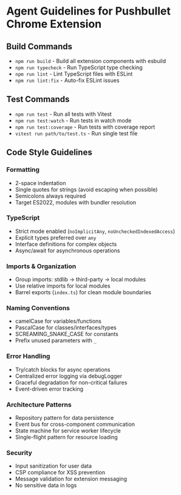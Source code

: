 # Agent Guidelines for Pushbullet Chrome Extension

## Build Commands
- `npm run build` - Build all extension components with esbuild
- `npm run typecheck` - Run TypeScript type checking
- `npm run lint` - Lint TypeScript files with ESLint
- `npm run lint:fix` - Auto-fix ESLint issues

## Test Commands
- `npm run test` - Run all tests with Vitest
- `npm run test:watch` - Run tests in watch mode
- `npm run test:coverage` - Run tests with coverage report
- `vitest run path/to/test.ts` - Run single test file

## Code Style Guidelines

### Formatting
- 2-space indentation
- Single quotes for strings (avoid escaping when possible)
- Semicolons always required
- Target ES2022, modules with bundler resolution

### TypeScript
- Strict mode enabled (`noImplicitAny`, `noUncheckedIndexedAccess`)
- Explicit types preferred over `any`
- Interface definitions for complex objects
- Async/await for asynchronous operations

### Imports & Organization
- Group imports: stdlib → third-party → local modules
- Use relative imports for local modules
- Barrel exports (`index.ts`) for clean module boundaries

### Naming Conventions
- camelCase for variables/functions
- PascalCase for classes/interfaces/types
- SCREAMING_SNAKE_CASE for constants
- Prefix unused parameters with `_`

### Error Handling
- Try/catch blocks for async operations
- Centralized error logging via debugLogger
- Graceful degradation for non-critical failures
- Event-driven error tracking

### Architecture Patterns
- Repository pattern for data persistence
- Event bus for cross-component communication
- State machine for service worker lifecycle
- Single-flight pattern for resource loading

### Security
- Input sanitization for user data
- CSP compliance for XSS prevention
- Message validation for extension messaging
- No sensitive data in logs